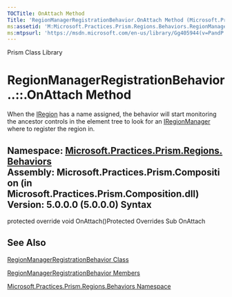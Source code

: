 ```yaml
---
TOCTitle: OnAttach Method
Title: 'RegionManagerRegistrationBehavior.OnAttach Method (Microsoft.Practices.Prism.Regions.Behaviors)'
ms:assetid: 'M:Microsoft.Practices.Prism.Regions.Behaviors.RegionManagerRegistrationBehavior.OnAttach'
ms:mtpsurl: 'https://msdn.microsoft.com/en-us/library/Gg405944(v=PandP.50)'
---
```


Prism Class Library

RegionManagerRegistrationBehavior..::.OnAttach Method
=====================================================

When the [IRegion](https://msdn.microsoft.com/t:microsoft.practices.prism.regions.iregion) has a name assigned, the behavior will start monitoring the ancestor controls in the element tree to look for an [IRegionManager](https://msdn.microsoft.com/t:microsoft.practices.prism.regions.iregionmanager) where to register the region in.

**Namespace:** [Microsoft.Practices.Prism.Regions.Behaviors](https://msdn.microsoft.com/n:microsoft.practices.prism.regions.behaviors)
**Assembly:** Microsoft.Practices.Prism.Composition (in Microsoft.Practices.Prism.Composition.dll) Version: 5.0.0.0 (5.0.0.0)
Syntax
------

<span id="syntaxToggle"></span>protected override void OnAttach()Protected Overrides Sub OnAttach

See Also
--------

<span id="seeAlsoToggle"></span>
[RegionManagerRegistrationBehavior Class](https://msdn.microsoft.com/t:microsoft.practices.prism.regions.behaviors.regionmanagerregistrationbehavior)

[RegionManagerRegistrationBehavior Members](https://msdn.microsoft.com/allmembers.t:microsoft.practices.prism.regions.behaviors.regionmanagerregistrationbehavior)

[Microsoft.Practices.Prism.Regions.Behaviors Namespace](https://msdn.microsoft.com/n:microsoft.practices.prism.regions.behaviors)
